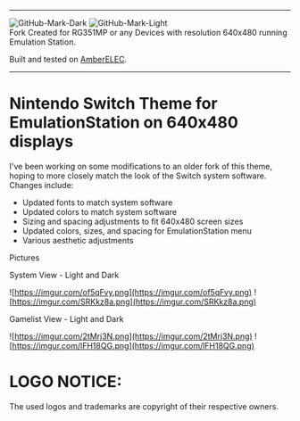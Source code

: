 
---

![GitHub-Mark-Dark](https://camo.githubusercontent.com/9d21b94911995ca5ed907fd1688dae360411a1d792a6f4047962041ca12b0b02/68747470733a2f2f616d626572656c65632e6f72672f696d616765732f7472616e73706172656e745f616d6265725f656c65635f686f72697a2e7376672367682d6461726b2d6d6f64652d6f6e6c79#gh-dark-mode-only)
![GitHub-Mark-Light](https://camo.githubusercontent.com/1ecfd366cc8fc1bf3dab7a1f685280e2f88f0f43946a9ca784a044ef883fe375/68747470733a2f2f616d626572656c65632e6f72672f696d616765732f7472616e73706172656e745f626c61636b5f616d6265725f656c65635f686f72697a2e7376672367682d6c696768742d6d6f64652d6f6e6c79#gh-light-mode-only)
<br />Fork Created for RG351MP or any Devices with resolution 640x480 running Emulation Station.<p>
  
Built and tested on [AmberELEC](https://AmberELEC.org). 


---

# Nintendo Switch Theme for EmulationStation on 640x480 displays
I've been working on some modifications to an older fork of this theme, hoping to more closely match the look of the Switch system software. Changes include:
- Updated fonts to match system software
- Updated colors to match system software
- Sizing and spacing adjustments to fit 640x480 screen sizes
- Updated colors, sizes, and spacing for EmulationStation menu
- Various aesthetic adjustments

Pictures

System View - Light and Dark

![https://imgur.com/of5qFvy.png](https://imgur.com/of5qFvy.png)
![https://imgur.com/SRKkz8a.png](https://imgur.com/SRKkz8a.png)

Gamelist View - Light and Dark

![https://imgur.com/2tMrj3N.png](https://imgur.com/2tMrj3N.png)
![https://imgur.com/lFH18QG.png](https://imgur.com/lFH18QG.png)
# LOGO NOTICE:
The used logos and trademarks are copyright of their respective owners.
